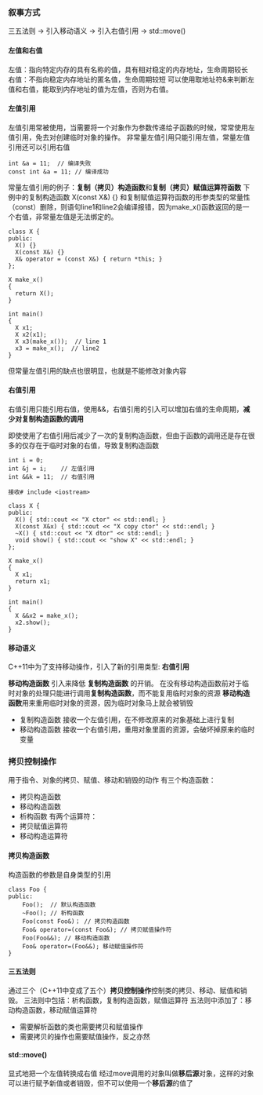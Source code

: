 ### 叙事方式
三五法则 -> 引入移动语义 -> 引入右值引用 -> std::move()


#### 左值和右值
左值：指向特定内存的具有名称的值，具有相对稳定的内存地址，生命周期较长
右值：不指向稳定内存地址的匿名值，生命周期较短
可以使用取地址符&来判断左值和右值，能取到内存地址的值为左值，否则为右值。

#### 左值引用
左值引用常被使用，当需要将一个对象作为参数传递给子函数的时候，常常使用左值引用，免去对创建临时对象的操作。
非常量左值引用只能引用左值，常量左值引用还可以引用右值
```
int &a = 11;  // 编译失败
const int &a = 11; // 编译成功
```
常量左值引用的例子：**复制（拷贝）构造函数**和**复制（拷贝）赋值运算符函数**
下例中的复制构造函数 X(const X&) {} 和复制赋值运算符函数的形参类型的常量性（const）删除，则语句line1和line2会编译报错，因为make_x()函数返回的是一个右值，非常量左值是无法绑定的。

```
class X {
public:
  X() {}
  X(const X&) {}
  X& operator = (const X&) { return *this; }
};

X make_x()
{
  return X();
}

int main() 
{
  X x1;
  X x2(x1);
  X x3(make_x());  // line 1
  x3 = make_x();  // line2
}
```

但常量左值引用的缺点也很明显，也就是不能修改对象内容

#### 右值引用
右值引用只能引用右值，使用&&，右值引用的引入可以增加右值的生命周期，**减少对复制构造函数的调用**

即使使用了右值引用后减少了一次的复制构造函数，但由于函数的调用还是存在很多的仅存在于临时对象的右值，导致复制构造函数
```
int i = 0;
int &j = i;    // 左值引用
int &&k = 11;  // 右值引用
```

```
接收# include <iostream>

class X {
public:
  X() { std::cout << "X ctor" << std::endl; }
  X(const X&x) { std::cout << "X copy ctor" << std::endl; }
  ~X() { std::cout << "X dtor" << std::endl; }
  void show() { std::cout << "show X" << std::endl; }
};

X make_x()
{
  X x1;
  return x1;
}

int main()
{
  X &&x2 = make_x();
  x2.show();
}
```

#### 移动语义
C++11中为了支持移动操作，引入了新的引用类型: **右值引用**

**移动构造函数** 引入来降低 **复制构造函数** 的开销。
在没有移动构造函数前对于临时对象的处理只能进行调用**复制构造函数**，而不能复用临时对象的资源
**移动构造函数**用来重用临时对象的资源，因为临时对象马上就会被销毁
- 复制构造函数 接收一个左值引用，在不修改原来的对象基础上进行复制
- 移动构造函数 接收一个右值引用，重用对象里面的资源，会破坏掉原来的临时变量
  


### 拷贝控制操作
用于指令、对象的拷贝、赋值、移动和销毁的动作
有三个构造函数：
- 拷贝构造函数
- 移动构造函数
- 析构函数
有两个运算符：
- 拷贝赋值运算符
- 移动构造运算符

#### 拷贝构造函数
构造函数的参数是自身类型的引用
```
class Foo {
public:
    Foo();  // 默认构造函数
    ~Foo(); // 析构函数
    Foo(const Foo&)； // 拷贝构造函数
    Foo& operator=(const Foo&); // 拷贝赋值操作符
    Foo(Foo&&); // 移动构造函数
    Foo& operator=(Foo&&); 移动赋值操作符
}
```

#### 三五法则
通过三个（C++11中变成了五个）**拷贝控制操作**控制类的拷贝、移动、赋值和销毁。
三法则中包括：析构函数，复制构造函数，赋值运算符
五法则中添加了：移动构造函数，移动赋值运算符
- 需要解析函数的类也需要拷贝和赋值操作
- 需要拷贝的操作也需要赋值操作，反之亦然

#### std::move()
显式地把一个左值转换成右值
经过move调用的对象叫做**移后源**对象，这样的对象可以进行赋予新值或者销毁，但不可以使用一个**移后源**的值了
